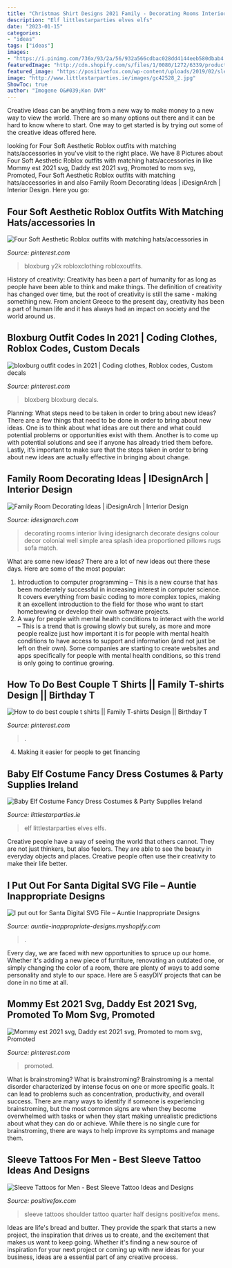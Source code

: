 ```yaml
---
title: "Christmas Shirt Designs 2021 Family - Decorating Rooms Interior Living Idesignarch Decorate Designs Colour Decor Colonial Well Simple Area Splash Idea Proportioned Pillows Rugs Sofa Match"
description: "Elf littlestarparties elves elfs"
date: "2023-01-15"
categories:
- "ideas"
tags: ["ideas"]
images:
- "https://i.pinimg.com/736x/93/2a/56/932a566cdbac028dd4144eeb580dbab4.jpg"
featuredImage: "http://cdn.shopify.com/s/files/1/0080/1272/6339/products/i-put-out-for-santa-digital-svg-file_255_1200x1200.jpg?v=1564068510"
featured_image: "https://positivefox.com/wp-content/uploads/2019/02/sleeve-tattoos-for-men-shoulder-tattoos-quarter-sleeve-tattoos-3.jpg"
image: "http://www.littlestarparties.ie/images/gc42528_2.jpg"
ShowToc: true
author: "Imogene O&#039;Kon DVM"
---
```



Creative ideas can be anything from a new way to make money to a new way to view the world. There are so many options out there and it can be hard to know where to start. One way to get started is by trying out some of the creative ideas offered here.

	

		
looking for Four Soft Aesthetic Roblox outfits with matching hats/accessories in you've visit to the right place. We have 8 Pictures about Four Soft Aesthetic Roblox outfits with matching hats/accessories in like Mommy est 2021 svg, Daddy est 2021 svg, Promoted to mom svg, Promoted, Four Soft Aesthetic Roblox outfits with matching hats/accessories in and also Family Room Decorating Ideas | iDesignArch | Interior Design. Here you go:
		
    
## Four Soft Aesthetic Roblox Outfits With Matching Hats/accessories In

<img loading=lazy src="https://i.pinimg.com/736x/9d/94/77/9d947752269c5fb1da8ebd2b5e4aeaa9.jpg" onerror="this.onerror=null;this.src='https://tse3.mm.bing.net/th?id=OIP.fqV1hppgCu0UNgXFjVCIUQHaHa&amp;pid=15.1';" alt="Four Soft Aesthetic Roblox outfits with matching hats/accessories in">

_Source: pinterest.com_

>bloxburg y2k robloxclothing robloxoutfits. 

	

History of creativity:
Creativity has been a part of humanity for as long as people have been able to think and make things. The definition of creativity has changed over time, but the root of creativity is still the same - making something new. From ancient Greece to the present day, creativity has been a part of human life and it has always had an impact on society and the world around us.

    
## Bloxburg Outfit Codes In 2021 | Coding Clothes, Roblox Codes, Custom Decals

<img loading=lazy src="https://i.pinimg.com/736x/62/6e/17/626e17e6ba8bb7f9783275d5adc256e9.jpg" onerror="this.onerror=null;this.src='https://tse1.mm.bing.net/th?id=OIP._q5El7A3hzZxRAYh4lO_vwHaDv&amp;pid=15.1';" alt="bloxburg outfit codes in 2021 | Coding clothes, Roblox codes, Custom decals">

_Source: pinterest.com_

>bloxberg bloxburg decals. 

	

Planning: What steps need to be taken in order to bring about new ideas?
There are a few things that need to be done in order to bring about new ideas. One is to think about what ideas are out there and what could potential problems or opportunities exist with them. Another is to come up with potential solutions and see if anyone has already tried them before. Lastly, it’s important to make sure that the steps taken in order to bring about new ideas are actually effective in bringing about change.

    
## Family Room Decorating Ideas | IDesignArch | Interior Design

<img loading=lazy src="https://www.idesignarch.com/wp-content/uploads/Family-Room-Decorating-Ideas_3.jpg" onerror="this.onerror=null;this.src='https://tse1.mm.bing.net/th?id=OIP.f7v0uGtLd3qNuY8U6UnLtwHaJL&amp;pid=15.1';" alt="Family Room Decorating Ideas | iDesignArch | Interior Design">

_Source: idesignarch.com_

>decorating rooms interior living idesignarch decorate designs colour decor colonial well simple area splash idea proportioned pillows rugs sofa match. 

	

What are some new ideas?
There are a lot of new ideas out there these days. Here are some of the most popular: 
1) Introduction to computer programming – This is a new course that has been moderately successful in increasing interest in computer science. It covers everything from basic coding to more complex topics, making it an excellent introduction to the field for those who want to start homebrewing or develop their own software projects. 
2) A way for people with mental health conditions to interact with the world – This is a trend that is growing slowly but surely, as more and more people realize just how important it is for people with mental health conditions to have access to support and information (and not just be left on their own). Some companies are starting to create websites and apps specifically for people with mental health conditions, so this trend is only going to continue growing.

    
## How To Do Best Couple T Shirts || Family T-shirts Design || Birthday T

<img loading=lazy src="https://i.pinimg.com/736x/93/2a/56/932a566cdbac028dd4144eeb580dbab4.jpg" onerror="this.onerror=null;this.src='https://tse4.mm.bing.net/th?id=OIP.YfgEQ-k3SAweNCt1YLTl4AHaEK&amp;pid=15.1';" alt="How to do best couple t shirts || Family T-shirts Design || Birthday T">

_Source: pinterest.com_

>. 

	

4. Making it easier for people to get financing 

    
## Baby Elf Costume Fancy Dress Costumes &amp; Party Supplies Ireland

<img loading=lazy src="http://www.littlestarparties.ie/images/gc42528_2.jpg" onerror="this.onerror=null;this.src='https://tse1.mm.bing.net/th?id=OIP.XggizPYRaqnVHtf3q5NK2gHaN0&amp;pid=15.1';" alt="Baby Elf Costume Fancy Dress Costumes &amp; Party Supplies Ireland">

_Source: littlestarparties.ie_

>elf littlestarparties elves elfs. 

	

Creative people have a way of seeing the world that others cannot. They are not just thinkers, but also feelors. They are able to see the beauty in everyday objects and places. Creative people often use their creativity to make their life better.

    
## I Put Out For Santa Digital SVG File – Auntie Inappropriate Designs

<img loading=lazy src="http://cdn.shopify.com/s/files/1/0080/1272/6339/products/i-put-out-for-santa-digital-svg-file_255_1200x1200.jpg?v=1564068510" onerror="this.onerror=null;this.src='https://tse1.mm.bing.net/th?id=OIP.7-Ak5_bbuuiy7dWXMK6j2AHaKe&amp;pid=15.1';" alt="I put out for Santa Digital SVG File – Auntie Inappropriate Designs">

_Source: auntie-inappropriate-designs.myshopify.com_

>. 

	

Every day, we are faced with new opportunities to spruce up our home. Whether it's adding a new piece of furniture, renovating an outdated one, or simply changing the color of a room, there are plenty of ways to add some personality and style to our space. Here are 5 easyDIY projects that can be done in no time at all.

    
## Mommy Est 2021 Svg, Daddy Est 2021 Svg, Promoted To Mom Svg, Promoted

<img loading=lazy src="https://i.pinimg.com/736x/f4/35/b0/f435b062e242dd7299d1c11a7ac686c5.jpg" onerror="this.onerror=null;this.src='https://tse1.mm.bing.net/th?id=OIP.l_iYRXZJ-K0euuqiWEd9vgHaF7&amp;pid=15.1';" alt="Mommy est 2021 svg, Daddy est 2021 svg, Promoted to mom svg, Promoted">

_Source: pinterest.com_

>promoted. 

	

What is brainstroming?
What is brainstroming? Brainstroming is a mental disorder characterized by intense focus on one or more specific goals. It can lead to problems such as concentration, productivity, and overall success. There are many ways to identify if someone is experiencing brainstroming, but the most common signs are when they become overwhelmed with tasks or when they start making unrealistic predictions about what they can do or achieve. While there is no single cure for brainstroming, there are ways to help improve its symptoms and manage them.

    
## Sleeve Tattoos For Men - Best Sleeve Tattoo Ideas And Designs

<img loading=lazy src="https://positivefox.com/wp-content/uploads/2019/02/sleeve-tattoos-for-men-shoulder-tattoos-quarter-sleeve-tattoos-3.jpg" onerror="this.onerror=null;this.src='https://tse4.mm.bing.net/th?id=OIP.GugXdtdHe9VzzuI5vA9oXQHaHa&amp;pid=15.1';" alt="Sleeve Tattoos for Men - Best Sleeve Tattoo Ideas and Designs">

_Source: positivefox.com_

>sleeve tattoos shoulder tattoo quarter half designs positivefox mens. 

	

Ideas are life's bread and butter. They provide the spark that starts a new project, the inspiration that drives us to create, and the excitement that makes us want to keep going. Whether it's finding a new source of inspiration for your next project or coming up with new ideas for your business, ideas are a essential part of any creative process.

